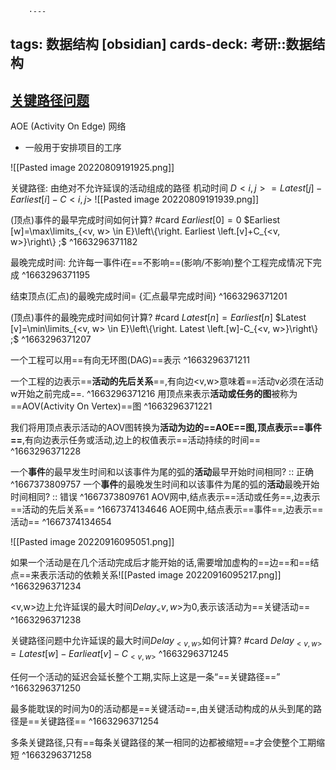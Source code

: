 		·---
tags: 数据结构 [obsidian]
cards-deck: 考研::数据结构
---

## [关键路径问题](zotero://select/library/items/JUE5NP2D)
AOE (Activity On Edge) 网络
- 一般用于安排项目的工序

![[Pasted image 20220809191925.png]]

关键路径: 由绝对不允许延误的活动组成的路径
机动时间 $D<i,j>= Latest[j]-Earliest[i]-C<i,j>$
![[Pasted image 20220809191939.png]]


(顶点)事件的最早完成时间如何计算? #card 
$Earliest [0]=0$
$Earliest [w]=\max\limits_{<v, w> \in E}\left\{\right. Earliest \left.[v]+C_{<v, w>}\right\} ;$
^1663296371182

最晚完成时间: 允许每一事件i在==不影响==(影响/不影响)整个工程完成情况下完成
^1663296371195

结束顶点(汇点)的最晚完成时间= {汇点最早完成时间}
^1663296371201


(顶点)事件的最晚完成时间如何计算? #card 
$Latest [n]=Earliest[n]$
$Latest [v]=\min\limits_{<v, w> \in E}\left\{\right. Latest \left.[w]-C_{<v, w>}\right\} ;$
^1663296371207



一个工程可以用==有向无环图(DAG)==表示
^1663296371211

一个工程的边表示==**活动的先后关系**==,有向边<v,w>意味着==活动v必须在活动w开始之前完成==.
^1663296371216
用顶点来表示**活动或任务的图**被称为==AOV(Activity On Vertex)==图
^1663296371221

我们将用顶点表示活动的AOV图转换为**活动为边的==AOE==图,顶点表示==事件==**,有向边表示任务或活动,边上的权值表示==活动持续的时间==
^1663296371228

一个**事件**的最早发生时间和以该事件为尾的弧的**活动**最早开始时间相同? :: 正确 ^1667373809757
一个**事件**的最晚发生时间和以该事件为尾的弧的**活动**最晚开始时间相同? :: 错误 ^1667373809761
AOV网中,结点表示==活动或任务==,边表示==活动的先后关系==
^1667374134646
AOE网中,结点表示==事件==,边表示==活动==
^1667374134654


![[Pasted image 20220916095051.png]]

如果一个活动是在几个活动完成后才能开始的话,需要增加虚构的==边==和==结点==来表示活动的依赖关系![[Pasted image 20220916095217.png]]
^1663296371234


<v,w>边上允许延误的最大时间$Delay_<v,w>$为0,表示该活动为==关键活动==
^1663296371238


关键路径问题中允许延误的最大时间$Delay_{<v,w>}$如何计算? #card 
$Delay_{<v,w>}=Latest[w]-Earlieat[v]-C_{<v,w>}$
^1663296371245

任何一个活动的延迟会延长整个工期,实际上这是一条“==关键路径==”
^1663296371250

最多能耽误的时间为0的活动都是==关键活动==,由关键活动构成的从头到尾的路径是==关键路径==
^1663296371254

多条关键路径,只有==每条关键路径的某一相同的边都被缩短==才会使整个工期缩短
^1663296371258

